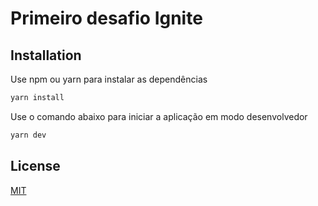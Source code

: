 # Primeiro desafio Ignite


## Installation

Use npm ou yarn para instalar as dependências

```bash
yarn install
```
Use o comando abaixo para iniciar a aplicação em modo desenvolvedor
```bash
yarn dev
```

## License
[MIT](https://choosealicense.com/licenses/mit/)
